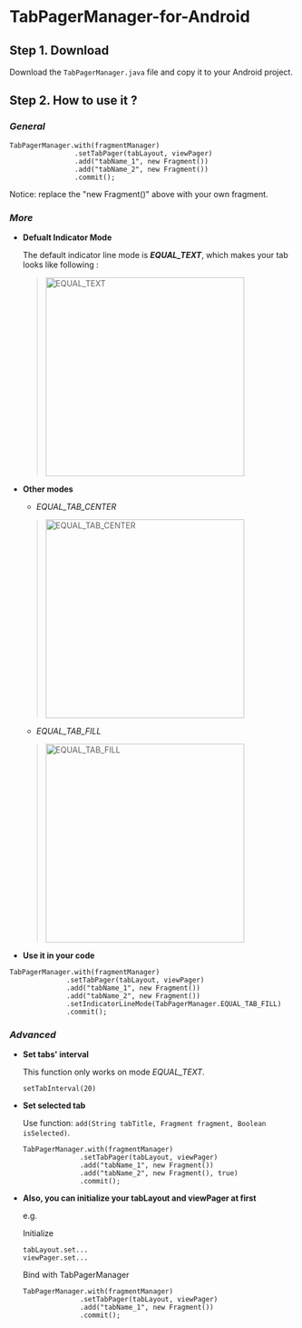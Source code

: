 # TabPagerManager-for-Android

## Step 1. Download

  Download the ```TabPagerManager.java``` file and copy it to your Android project.
  
  
## Step 2. How to use it ?


### ***General***
```
TabPagerManager.with(fragmentManager)
                .setTabPager(tabLayout, viewPager)
                .add("tabName_1", new Fragment())
                .add("tabName_2", new Fragment())
                .commit();
```
Notice: replace the "new Fragment()" above with your own fragment.

### ***More***

  - **Defualt Indicator Mode**
  
    The default indicator line mode is ***EQUAL_TEXT***, which makes your tab looks like following :
  
      > <img src="https://camo.githubusercontent.com/f20f015ed02f7ec3a86ff4159e9bd24249b6897e/687474703a2f2f7468797273692e636f6d2f74362f3636392f3135343937323938373178323839303137333735332e706e67" width="350" alt="EQUAL_TEXT" />
  
  - **Other modes**
  
      - *EQUAL_TAB_CENTER*
  
      > <img src="https://camo.githubusercontent.com/68022916b8776dd9f3d7f332cce93da5a2c360df/687474703a2f2f7468797273692e636f6d2f74362f3636392f3135343937333034373578323839303137343039342e6a7067" width="350" alt="EQUAL_TAB_CENTER" />
  
      - *EQUAL_TAB_FILL*
    
      > <img src="https://camo.githubusercontent.com/f3c4dacabc4d8eb49f38dbfec2020be0cb6725fe/687474703a2f2f7468797273692e636f6d2f74362f3636392f3135343937333035393178323839303137343039342e706e67" width="350" alt="EQUAL_TAB_FILL" />
  
  
 - **Use it in your code**
  
  ```
  TabPagerManager.with(fragmentManager)
                .setTabPager(tabLayout, viewPager)
                .add("tabName_1", new Fragment())
                .add("tabName_2", new Fragment())
                .setIndicatorLineMode(TabPagerManager.EQUAL_TAB_FILL)
                .commit();
  ```
  
  
  ### ***Advanced***
  
  - **Set tabs' interval**
    
    This function only works on mode  *EQUAL_TEXT*.
    
    ```
    setTabInterval(20)
    ```
    
  - **Set selected tab**
  
    Use function: ```add(String tabTitle, Fragment fragment, Boolean isSelected)```.
  
    ```
    TabPagerManager.with(fragmentManager)
                  .setTabPager(tabLayout, viewPager)
                  .add("tabName_1", new Fragment())
                  .add("tabName_2", new Fragment(), true)
                  .commit();
    ```
    
  - **Also, you can initialize your tabLayout and viewPager at first**
  
    e.g.
    
    Initialize
    
    ```
    tabLayout.set...
    viewPager.set...
    ```
    
    Bind with TabPagerManager
    
    ```
    TabPagerManager.with(fragmentManager)
                  .setTabPager(tabLayout, viewPager)
                  .add("tabName_1", new Fragment())
                  .commit();
    ```
